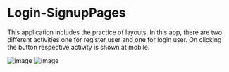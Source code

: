 # Login-SignupPages
This application includes the practice of layouts. In this app, there are two different activities one for register user and one for login user. On clicking the button respective activity is shown at mobile.

![image](https://user-images.githubusercontent.com/71166016/166160808-cd3c5ee8-4db1-449e-a469-4d7989904f2d.png) ![image](https://user-images.githubusercontent.com/71166016/166160835-96c3f7b1-1d4c-45dd-88c1-92bb91b423f8.png)

